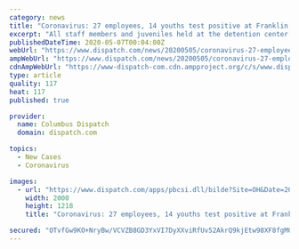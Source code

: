 ```yaml
---
category: news
title: "Coronavirus: 27 employees, 14 youths test positive at Franklin County Detention Center"
excerpt: "All staff members and juveniles held at the detention center were tested after two correction officers tested positive for the coronavirus. Test results"
publishedDateTime: 2020-05-07T00:04:00Z
webUrl: "https://www.dispatch.com/news/20200505/coronavirus-27-employees-14-youths-test-positive-at-franklin-county-detention-center"
ampWebUrl: "https://www.dispatch.com/news/20200505/coronavirus-27-employees-14-youths-test-positive-at-franklin-county-detention-center?template=ampart"
cdnAmpWebUrl: "https://www-dispatch-com.cdn.ampproject.org/c/s/www.dispatch.com/news/20200505/coronavirus-27-employees-14-youths-test-positive-at-franklin-county-detention-center?template=ampart"
type: article
quality: 117
heat: 117
published: true

provider:
  name: Columbus Dispatch
  domain: dispatch.com

topics:
  - New Cases
  - Coronavirus

images:
  - url: "https://www.dispatch.com/apps/pbcsi.dll/bilde?Site=OH&Date=20200505&Category=NEWS&ArtNo=200509433&Ref=AR"
    width: 2000
    height: 1218
    title: "Coronavirus: 27 employees, 14 youths test positive at Franklin County Detention Center"

secured: "OTvfGw9KO+NryBw/VCVZB8GD3YxVI7DyXXviRfUv52AkrQ9kjEtw98XF8fgM0Qzu4CM9dYdglunvME+gLLNbz1u9RJ/Z/8mwq+J97UVXr1GaEqAn0FMMERxExLVqUEsIw7k6ZodcbDxiybnjYBjrUea22Z5lnHOok9fYH/KZRqOM8uYRQ7T6XxK30HXzbBSWo2Cd3TDf8IY76AsmOHlTJyfnnxmRTEC5GBcL2ZmvL963bLf8jDHnYEoA0nHw1n9OXE3StiY0gZ27/Vdvajh2VPmOyCszFqNgDdnCxJkWKUIdg5xW4cinEpHQUeqTieBAD+Gp+MvT9gsg/FJUvsnB0nSYOoSZhKxODCItDgXLREk2I9EwFhfsDDLHfak2GxPaVTENDa7k0qvPrCnszRfuhXMQ+GnrAadsg/RZ45yB3dIZPv0/+8Tyx7ymOfXpD3BT4vT3vvhwor26LTsGkxFHG/VLV2W8okONCnt5Z29svqI=;fAO1LGMcLPEifrg+GlE3LA=="
---
```


